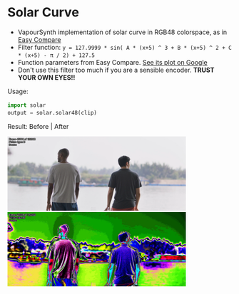 # Solar Curve

* VapourSynth implementation of solar curve in RGB48 colorspace, as in [Easy Compare](https://greasyfork.org/en/scripts/397200-easy-compare)
* Filter function: `y = 127.9999 * sin( A * (x+5) ^ 3 + B * (x+5) ^ 2 + C * (x+5) - π / 2) + 127.5`
* Function parameters from Easy Compare. [See its plot on Google](https://www.google.com/search?q=y%3D127.999*sin(0.00000198394*x%5E3%2B0.00076183231*x%5E2%2B0.2*x-3.14159%2F2)%2B127.5&pws=0&gl=us&gws_rd=cr)
* Don't use this filter too much if you are a sensible encoder. **TRUST YOUR OWN EYES!!**

Usage:

```python
import solar
output = solar.solar48(clip)
```

Result: Before | After

<img src="https://github.com/jack2game/solarcurve/raw/main/pic_before.png" width="400"> <img src="https://github.com/jack2game/solarcurve/raw/main/pic_after.png" width="400">
